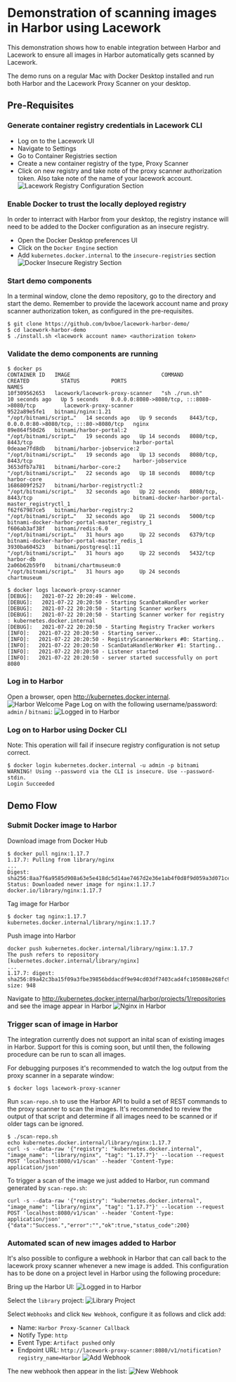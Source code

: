 # Demonstration of scanning images in Harbor using Lacework
This demonstration shows how to enable integration between Harbor and Lacework to ensure all images in Harbor automatically gets scanned by Lacework.

The demo runs on a regular Mac with Docker Desktop installed and run both Harbor and the Lacework Proxy Scanner on your desktop.

## Pre-Requisites
### Generate container registry credentials in Lacework CLI
* Log on to the Lacework UI
* Navigate to Settings
* Go to Container Registries section
* Create a new container registry of the type, Proxy Scanner
* Click on new registry and take note of the proxy scanner authorization token. Also take note of the name of your lacework account.
![Lacework Registry Configuration Section](/images/lacework-registry-screenshot.png)
### Enable Docker to trust the locally deployed registry
In order to interract with Harbor from your desktop, the registry instance will need to be added to the Docker configuration as an insecure registry.
* Open the Docker Desktop preferences UI
* Click on the `Docker Engine` section
* Add `kubernetes.docker.internal` to the `insecure-registries` section
![Docker Insecure Registry Section](/images/insecure-registry.png)

### Start demo components
In a terminal window, clone the demo repository, go to the directory and start the demo. Remember to provide the lacework account name and proxy scanner authorization token, as configured in the pre-requisites.
```
$ git clone https://github.com/bvboe/lacework-harbor-demo/
$ cd lacework-harbor-demo
$ ./install.sh <lacework account name> <authorization token>
```

### Validate the demo components are running
```
$ docker ps
CONTAINER ID   IMAGE                             COMMAND                  CREATED          STATUS          PORTS                                             NAMES
10f309562653   lacework/lacework-proxy-scanner   "sh ./run.sh"            10 seconds ago   Up 5 seconds    0.0.0.0:8080->8080/tcp, :::8080->8080/tcp         lacework-proxy-scanner
9522a89e5fe1   bitnami/nginx:1.21                "/opt/bitnami/script…"   14 seconds ago   Up 9 seconds    8443/tcp, 0.0.0.0:80->8080/tcp, :::80->8080/tcp   nginx
89e864f50d26   bitnami/harbor-portal:2           "/opt/bitnami/script…"   19 seconds ago   Up 14 seconds   8080/tcp, 8443/tcp                                harbor-portal
0deaae7fd8db   bitnami/harbor-jobservice:2       "/opt/bitnami/script…"   19 seconds ago   Up 13 seconds   8080/tcp, 8443/tcp                                harbor-jobservice
3653dfb7a781   bitnami/harbor-core:2             "/opt/bitnami/script…"   22 seconds ago   Up 18 seconds   8080/tcp                                          harbor-core
1686809f2527   bitnami/harbor-registryctl:2      "/opt/bitnami/script…"   32 seconds ago   Up 22 seconds   8080/tcp, 8443/tcp                                bitnami-docker-harbor-portal-master_registryctl_1
f62f67987ce5   bitnami/harbor-registry:2         "/opt/bitnami/script…"   32 seconds ago   Up 21 seconds   5000/tcp                                          bitnami-docker-harbor-portal-master_registry_1
f606ab3af38f   bitnami/redis:6.0                 "/opt/bitnami/script…"   31 hours ago     Up 22 seconds   6379/tcp                                          bitnami-docker-harbor-portal-master_redis_1
3930ba604523   bitnami/postgresql:11             "/opt/bitnami/script…"   31 hours ago     Up 22 seconds   5432/tcp                                          harbor-db
2a06b62b59f0   bitnami/chartmuseum:0             "/opt/bitnami/script…"   31 hours ago     Up 24 seconds                                                     chartmuseum
```

```
$ docker logs lacework-proxy-scanner
[DEBUG]:   2021-07-22 20:20:49 - Welcome.
[DEBUG]:   2021-07-22 20:20:50 - Starting ScanDataHandler worker
[DEBUG]:   2021-07-22 20:20:50 - Starting Scanner workers
[DEBUG]:   2021-07-22 20:20:50 - Starting Scanner worker for registry : kubernetes.docker.internal
[DEBUG]:   2021-07-22 20:20:50 - Starting Registry Tracker workers
[INFO]:   2021-07-22 20:20:50 - Starting server..
[INFO]:   2021-07-22 20:20:50 - RegistryScannerWorkers #0: Starting..
[INFO]:   2021-07-22 20:20:50 - ScanDataHandlerWorker #1: Starting..
[INFO]:   2021-07-22 20:20:50 - Listener started
[INFO]:   2021-07-22 20:20:50 - server started successfully on port 8080
```
### Log in to Harbor
Open a browser, open http://kubernetes.docker.internal.
![Harbor Welcome Page](/images/harbor-log-in.png)
Log on with the following username/password: `admin` / `bitnami`:
![Logged in to Harbor](/images/harbor-logged-in.png)

### Log on to Harbor using Docker CLI
Note: This operation will fail if insecure registry configuration is not setup correct.
```
$ docker login kubernetes.docker.internal -u admin -p bitnami
WARNING! Using --password via the CLI is insecure. Use --password-stdin.
Login Succeeded
```
## Demo Flow
### Submit Docker image to Harbor
Download image from Docker Hub
```
$ docker pull nginx:1.17.7
1.17.7: Pulling from library/nginx
...
Digest: sha256:8aa7f6a9585d908a63e5e418dc5d14ae7467d2e36e1ab4f0d8f9d059a3d071ce
Status: Downloaded newer image for nginx:1.17.7
docker.io/library/nginx:1.17.7
```
Tag image for Harbor
```
$ docker tag nginx:1.17.7 kubernetes.docker.internal/library/nginx:1.17.7
```
Push image into Harbor
```
docker push kubernetes.docker.internal/library/nginx:1.17.7
The push refers to repository [kubernetes.docker.internal/library/nginx]
...
1.17.7: digest: sha256:89a42c3ba15f09a3fbe39856bddacdf9e94cd03df7403cad4fc105088e268fc9 size: 948
```
Navigate to http://kubernetes.docker.internal/harbor/projects/1/repositories and see the image appear in Harbor
![Nginx in Harbor](/images/nginx-in-repo.png)
### Trigger scan of image in Harbor
The integration currently does not support an inital scan of existing images in Harbor. Support for this is coming soon, but until then, the following procedure can be run to scan all images.

For debugging purposes it's recommended to watch the log output from the proxy scanner in a separate window:
```
$ docker logs lacework-proxy-scanner
```

Run `scan-repo.sh` to use the Harbor API to build a set of REST commands to the proxy scanner to scan the images. It's recommended to review the output of that script and determine if all images need to be scanned or if older tags can be ignored.
```
$ ./scan-repo.sh
echo kubernetes.docker.internal/library/nginx:1.17.7
curl -s --data-raw '{"registry": "kubernetes.docker.internal", "image_name": "library/nginx", "tag": "1.17.7"}' --location --request POST 'localhost:8080/v1/scan' --header 'Content-Type: application/json'
```

To trigger a scan of the image we just added to Harbor, run command generated by `scan-repo.sh`:
```
curl -s --data-raw '{"registry": "kubernetes.docker.internal", "image_name": "library/nginx", "tag": "1.17.7"}' --location --request POST 'localhost:8080/v1/scan' --header 'Content-Type: application/json'
{"data":"Success.","error":"","ok":true,"status_code":200}
```
### Automated scan of new images added to Harbor
It's also possible to configure a webhook in Harbor that can call back to the lacework proxy scanner whenever a new image is added. This configuration has to be done on a project level in Harbor using the following procedure:

Bring up the Harbor UI:
![Logged in to Harbor](/images/harbor-logged-in.png)

Select the `library` project:
![Library Project](/images/nginx-in-repo.png)

Select `Webhooks` and click `New Webhook`, configure it as follows and click add:
* Name: `Harbor Proxy-Scanner Callback`
* Notify Type: `http`
* Event Type: `Artifact pushed` only
* Endpoint URL: `http://lacework-proxy-scanner:8080/v1/notification?registry_name=Harbor`
![Add Webhook](/images/add-webhook.png)

The new webhook then appear in the list:
![New Webhook](/images/new-webhook-created.png)
